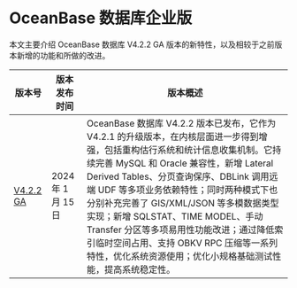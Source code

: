 # OceanBase 数据库企业版

本文主要介绍 OceanBase 数据库 V4.2.2 GA 版本的新特性，以及相较于之前版本新增的功能和所做的改进。

| 版本号     | 版本发布时间        | 版本概述 |
|-----------|--------------------|----------|
| [V4.2.2 GA](https://www.oceanbase.com/product/oceanbase-database-rn/releaseNote#V4.2.2) | 2024 年 1 月 15 日  | OceanBase 数据库 V4.2.2 版本已发布，它作为 V4.2.1 的升级版本，在内核层面进一步得到增强，包括重构估行系统和统计信息收集机制。它持续完善 MySQL 和 Oracle 兼容性，新增 Lateral Derived Tables、分页查询保序、DBLink 调用远端 UDF 等多项业务依赖特性；同时两种模式下也分别补充完善了 GIS/XML/JSON 等多模数据类型实现；新增 SQLSTAT、TIME MODEL、手动 Transfer 分区等多项易用性功能改进；通过降低索引临时空间占用、支持 OBKV RPC 压缩等一系列特性，优化系统资源使用；优化小规格基础测试性能，提高系统稳定性。|
